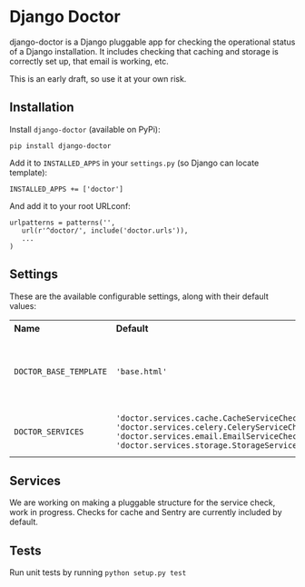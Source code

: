 # Django Doctor

django-doctor is a Django pluggable app for checking the operational status of 
a Django installation. It includes checking that caching and storage is 
correctly set up, that email is working, etc. 

This is an early draft, so use it at your own risk. 


## Installation

Install `django-doctor` (available on PyPi):

	pip install django-doctor

Add it to `INSTALLED_APPS` in your `settings.py` (so Django can locate template):

	INSTALLED_APPS += ['doctor']

And add it to your root URLconf:
    
    urlpatterns = patterns('',
	   url(r'^doctor/', include('doctor.urls')),
       ...
    )


## Settings

These are the available configurable settings, along with their default values:

<table>
    <tr>
        <th align="left">Name</th>
        <th align="left">Default</th>
        <th align="left">Description</th>
    </tr>
    <tr>
        <td><code>DOCTOR_BASE_TEMPLATE</code></td>
        <td><code>'base.html'</code></td>
        <td>The template all the doctor templates should inherit from</td>
    </tr>
    <tr>
        <td><code>DOCTOR_SERVICES</code></td>
        <td>
            <code>'doctor.services.cache.CacheServiceCheck',
'doctor.services.celery.CeleryServiceCheck',
'doctor.services.email.EmailServiceCheck',
'doctor.services.storage.StorageServiceCheck',</code></td>
        <td>Paths to service check classes.</td>
    </tr>
</table>

## Services

We are working on making a pluggable structure for the service check, work in progress. 
Checks for cache and Sentry are currently included by default.


## Tests

Run unit tests by running <code>python setup.py test</code>

